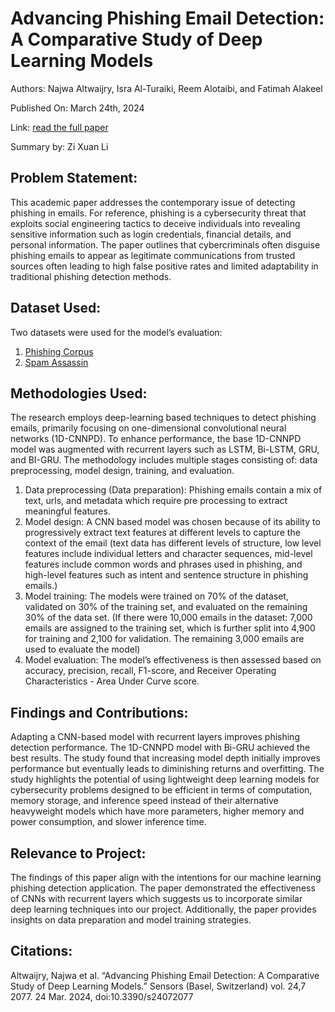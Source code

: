 # Advancing Phishing Email Detection: A Comparative Study of Deep Learning Models
Authors: Najwa Altwaijry, Isra Al-Turaiki, Reem Alotaibi, and Fatimah Alakeel

Published On: March 24th, 2024

Link: [read the full paper](https://pubmed.ncbi.nlm.nih.gov/38610289/)

Summary by: Zi Xuan Li

## Problem Statement:
This academic paper addresses the contemporary issue of detecting phishing in emails.
For reference, phishing is a cybersecurity threat that exploits social engineering tactics to deceive
individuals into revealing sensitive information such as login credentials, financial details, and
personal information. The paper outlines that cybercriminals often disguise phishing emails to
appear as legitimate communications from trusted sources often leading to high false positive
rates and limited adaptability in traditional phishing detection methods.
## Dataset Used:
Two datasets were used for the model’s evaluation:
1) [Phishing Corpus](https://academictorrents.com/details/a77cda9a9d89a60dbdfbe581adf6e2df9197995a)
2) [Spam Assassin](https://spamassassin.apache.org/old/publiccorpus/20050311_spam_2.tar.bz2)
## Methodologies Used:
The research employs deep-learning based techniques to detect phishing emails,
primarily focusing on one-dimensional convolutional neural networks (1D-CNNPD). To enhance
performance, the base 1D-CNNPD model was augmented with recurrent layers such as LSTM,
Bi-LSTM, GRU, and BI-GRU. The methodology includes multiple stages consisting of: data
preprocessing, model design, training, and evaluation.
  1) Data preprocessing (Data preparation): Phishing emails contain a mix of text, urls, and
metadata which require pre processing to extract meaningful features.
  2) Model design: A CNN based model was chosen because of its ability to progressively
extract text features at different levels to capture the context of the email (text data has
different levels of structure, low level features include individual letters and character
sequences, mid-level features include common words and phrases used in phishing, and
high-level features such as intent and sentence structure in phishing emails.)
  3) Model training: The models were trained on 70% of the dataset, validated on 30% of the
training set, and evaluated on the remaining 30% of the data set. (If there were 10,000
emails in the dataset: 7,000 emails are assigned to the training set, which is further split
into 4,900 for training and 2,100 for validation. The remaining 3,000 emails are used to
evaluate the model)
  4) Model evaluation: The model’s effectiveness is then assessed based on accuracy,
precision, recall, F1-score, and Receiver Operating Characteristics - Area Under Curve
score.
## Findings and Contributions:
Adapting a CNN-based model with recurrent layers improves phishing detection
performance. The 1D-CNNPD model with Bi-GRU achieved the best results. The study found
that increasing model depth initially improves performance but eventually leads to diminishing
returns and overfitting. The study highlights the potential of using lightweight deep learning
models for cybersecurity problems designed to be efficient in terms of computation, memory
storage, and inference speed instead of their alternative heavyweight models which have more
parameters, higher memory and power consumption, and slower inference time.
## Relevance to Project:
The findings of this paper align with the intentions for our machine learning phishing
detection application. The paper demonstrated the effectiveness of CNNs with recurrent layers
which suggests us to incorporate similar deep learning techniques into our project. Additionally,
the paper provides insights on data preparation and model training strategies.
## Citations:
Altwaijry, Najwa et al. “Advancing Phishing Email Detection: A Comparative Study of
Deep Learning Models.” Sensors (Basel, Switzerland) vol. 24,7 2077. 24 Mar. 2024,
doi:10.3390/s24072077
